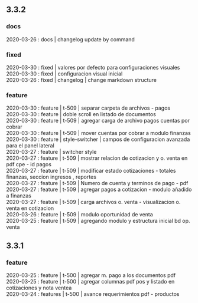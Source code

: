 ## 3.3.2

### docs
2020-03-26 : docs | changelog update by command<br>


### fixed
2020-03-30 : fixed | valores por defecto para configuraciones visuales<br>
2020-03-30 : fixed | configuracion visual inicial<br>
2020-03-26 : fixed | changelog | change markdown structure<br>


### feature
2020-03-30 : feature | t-509 | separar carpeta de archivos - pagos<br>
2020-03-30 : feature | doble scroll en listado de documentos<br>
2020-03-30 : feature | t-509 | agregar carga de archivo pagos cuentas por cobrar<br>
2020-03-30 : feature | t-509 | mover cuentas por cobrar a modulo finanzas<br>
2020-03-30 : feature | style-switcher | campos de configuracion avanzada para el panel lateral<br>
2020-03-27 : feature | switcher style<br>
2020-03-27 : feature | t-509 | mostrar relacion de cotizacion y o. venta en pdf cpe - id pagos<br>
2020-03-27 : feature | t-509 | modificar estado cotizaciones - totales finanzas, seccion ingresos , reportes<br>
2020-03-27 : feature | t-509 | Numero de cuenta y terminos de pago - pdf<br>
2020-03-27 : feature | t-509 | agregar pagos a cotizacion - modulo añadido a finanzas<br>
2020-03-27 : feature | t-509 | carga archivos o. venta - visualizacion o. venta en cotizacion<br>
2020-03-26 : feature | t-509 | modulo oportunidad de venta<br>
2020-03-25 : feature | t-509 | agregando modulo y estructura inicial bd op. venta<br>


## 3.3.1

### feature
2020-03-25 : feature | t-500 | agregar m. pago a los documentos pdf<br>
2020-03-25 : feature | t-500 | agregar columnas pdf pos y listado en cotizaciones y nota ventea<br>
2020-03-24 : features | t-500 | avance requerimientos pdf - productos<br>


